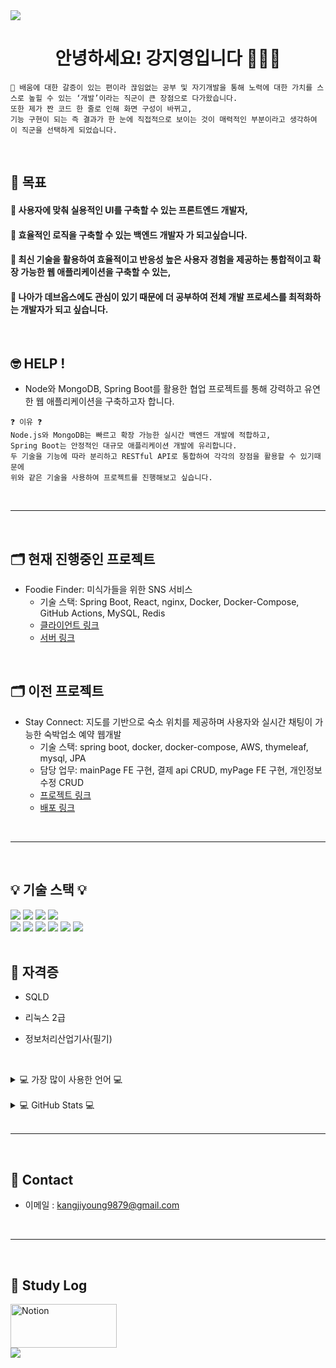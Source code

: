 <img src="https://capsule-render.vercel.app/api?type=waving&color=CA96EC&height=150&section=header" />

<div align=center>

# 안녕하세요! 강지영입니다 👩🏻‍💻

</div>

```
🙂 배움에 대한 갈증이 있는 편이라 끊임없는 공부 및 자기개발을 통해 노력에 대한 가치를 스스로 높힐 수 있는 ‘개발’이라는 직군이 큰 장점으로 다가왔습니다.
또한 제가 짠 코드 한 줄로 인해 화면 구성이 바뀌고,
기능 구현이 되는 즉 결과가 한 눈에 직접적으로 보이는 것이 매력적인 부분이라고 생각하여 이 직군을 선택하게 되었습니다.
```

<br>

## 💪  목표


#### 🧐 사용자에 맞춰 실용적인 UI를 구축할 수 있는 프론트엔드 개발자,
#### 🧐 효율적인 로직을 구축할 수 있는 백엔드 개발자 가 되고싶습니다.
#### 🧐 최신 기술을 활용하여 효율적이고 반응성 높은 사용자 경험을 제공하는 통합적이고 확장 가능한 웹 애플리케이션을 구축할 수 있는,
#### 🧐 나아가 데브옵스에도 관심이 있기 때문에 더 공부하여 전체 개발 프로세스를 최적화하는 개발자가 되고 싶습니다.


<br>

## 🤓  HELP !


- Node와 MongoDB, Spring Boot를 활용한 협업 프로젝트를 통해 강력하고 유연한 웹 애플리케이션을 구축하고자 합니다.
```
❓ 이유 ❓
Node.js와 MongoDB는 빠르고 확장 가능한 실시간 백엔드 개발에 적합하고,
Spring Boot는 안정적인 대규모 애플리케이션 개발에 유리합니다.
두 기술을 기능에 따라 분리하고 RESTful API로 통합하여 각각의 장점을 활용할 수 있기때문에
위와 같은 기술을 사용하여 프로젝트를 진행해보고 싶습니다.
```

<br>

<hr/>

<br>

##  🗂️  현재 진행중인 프로젝트

- Foodie Finder: 미식가들을 위한 SNS 서비스
  - 기술 스택: Spring Boot, React, nginx, Docker, Docker-Compose, GitHub Actions, MySQL, Redis
  - [클라이언트 링크](https://github.com/caterpillar-butler/foodie-finder-client.git)
  - [서버 링크](https://github.com/caterpillar-butler/foodie-finder-server.git)

<br>

##  🗂️  이전 프로젝트

- Stay Connect: 지도를 기반으로 숙소 위치를 제공하며 사용자와 실시간 채팅이 가능한 숙박업소 예약 웹개발
  - 기술 스택: spring boot, docker, docker-compose, AWS, thymeleaf, mysql, JPA
  - 담당 업무: mainPage FE 구현, 결제 api CRUD, myPage FE 구현, 개인정보수정 CRUD
  - [프로젝트 링크](https://github.com/caterpillar-team/STAY_CONNECT.git)
  - [배포 링크](https://stayconnect.shop)

<br>

<hr/>

<br>

##  💡 기술 스택 💡

<div>
	<img src="https://img.shields.io/badge/JavaScript-F7DF1E?style=flat&logo=JavaScript&logoColor=white" />
	<img src="https://img.shields.io/badge/HTML5-E34F26?style=flat&logo=HTML5&logoColor=white" />
	<img src="https://img.shields.io/badge/CSS3-1572B6?style=flat&logo=CSS3&logoColor=white" />
	<img src="https://img.shields.io/badge/JQUERY-0769AD?style=flat&logo=JQUERY&logoColor=white" /> <br>
	<img src="https://img.shields.io/badge/Java-007396?style=flat&logo=Java&logoColor=white" />
	<img src="https://img.shields.io/badge/MySQL-4479A1?style=flat&logo=MySQL&logoColor=white" />
	<img src="https://img.shields.io/badge/Node.js-5FA04E?style=flat&logo=Node.js&logoColor=white" />
	<img src="https://img.shields.io/badge/React-61DAFB?style=flat&logo=React&logoColor=white" />
 	<img src="https://img.shields.io/badge/Spring-6DB33F?style=flat&logo=Spring&logoColor=white" />
  	<img src="https://img.shields.io/badge/Spring Boot-6DB33F?style=flat&logo=Spring Boot&logoColor=white" />

</div>
<br>

## 📝 자격증

- SQLD
- 리눅스 2급
- 정보처리산업기사(필기)

  <br>

<details>
<summary>
  💻  가장 많이 사용한 언어  💻
</summary>
  
   [![Top Langs](https://github-readme-stats.vercel.app/api/top-langs/?username=jiyoung79)](https://github.com/anuraghazra/github-readme-stats)
</details>

<br>

<details>
<summary>
  💻  GitHub Stats  💻
</summary>
  
   <img src="https://github-readme-stats.vercel.app/api?username=jiyoung79&show_icons=true">

</details>

<br>
<hr/>
<br>

##  📨 Contact

- 이메일 : kangjiyoung9879@gmail.com

<br>
<hr/>
<br>

## 📝 Study Log

<a href="https://glowing-windscreen-f69.notion.site/9ab0b9f9c33640689b07920514af02fc?pvs=4">
  <img src="https://www.askedtech.com/api/kords/admin/product/image.jpg?type=org&id=31790" alt="Notion" width="170" height="70">
</a>

<br>

<img src="https://capsule-render.vercel.app/api?type=waving&color=CA96EC&height=150&section=footer" />
